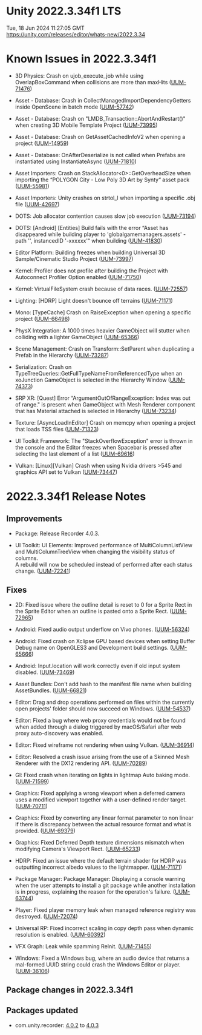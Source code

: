 # Unity 2022.3.34f1 LTS
Tue, 18 Jun 2024 11:27:05 GMT  
https://unity.com/releases/editor/whats-new/2022.3.34

# Known Issues in 2022.3.34f1

- 3D Physics:  Crash on ujob_execute_job while using OverlapBoxCommand when collisions are more than maxHits
    ([UUM-71476](https://issuetracker.unity3d.com/issues/crash-on-ujob-execute-job-while-using-overlapboxcommand-when-collisions-are-more-than-maxhits))

- Asset - Database: Crash in CollectManagedImportDependencyGetters inside OpenScene in batch mode
    ([UUM-57742](https://issuetracker.unity3d.com/issues/crash-in-collectmanagedimportdependencygetters-inside-openscene-in-batch-mode))

- Asset - Database: Crash on "LMDB_Transaction::AbortAndRestart()" when creating 3D Mobile Template Project
    ([UUM-73995](https://issuetracker.unity3d.com/issues/crash-on-lmdb-transaction-abortandrestart-when-creating-3d-mobile-template-project))

- Asset - Database: Crash on GetAssetCachedInfoV2 when opening a project
    ([UUM-14959](https://issuetracker.unity3d.com/issues/crash-on-getassetcachedinfov2-when-opening-a-project))

- Asset - Database: OnAfterDeserialize is not called when Prefabs are instantiated using InstantiateAsync
    ([UUM-71810](https://issuetracker.unity3d.com/issues/onafterdeserialize-is-not-called-when-prefabs-are-instantiated-using-instantiateasync))

- Asset Importers: Crash on StackAllocator<0>::GetOverheadSize when importing the “POLYGON City - Low Poly 3D Art by Synty“ asset pack
    ([UUM-55981](https://issuetracker.unity3d.com/issues/crash-on-stackallocator-getoverheadsize-when-importing-the-polygon-city-low-poly-3d-art-by-synty-asset-pack))

- Asset Importers: Unity crashes on strtol_l when importing a specific .obj file
    ([UUM-42697](https://issuetracker.unity3d.com/issues/unity-crashes-on-strtol-l-when-importing-a-specific-obj-file))

- DOTS: Job allocator contention causes slow job execution
    ([UUM-73194](https://issuetracker.unity3d.com/issues/job-allocator-contention-causes-slow-job-execution))

- DOTS: [Android] [Entities] Build fails with the error “Asset has disappeared while building player to 'globalgamemanagers.assets' - path '', instancedID '-xxxxxx'“ when building
    ([UUM-41830](https://issuetracker.unity3d.com/issues/android-entities-build-fails-with-the-error-asset-has-disappeared-while-building-player-to-globalgamemanagers-dot-assets-path-instancedid-xxxxxx-when-building))

- Editor Platform: Building freezes when building Universal 3D Sample/Cinematic Studio Project
    ([UUM-73997](https://issuetracker.unity3d.com/issues/building-freezes-when-building-universal-3d-sample-slash-cinematic-studio-project))

- Kernel: Profiler does not profile after building the Project with Autoconnect Profiler Option enabled
    ([UUM-71750](https://issuetracker.unity3d.com/issues/profiler-does-not-profile-after-building-the-project-with-autoconnect-profiler-option-enabled))

- Kernel: VirtualFileSystem crash because of data races.
    ([UUM-72557](https://issuetracker.unity3d.com/issues/virtualfilesystem-crash-because-of-data-races))

- Lighting: [HDRP] Light doesn't bounce off terrains
    ([UUM-71171](https://issuetracker.unity3d.com/issues/hdrp-light-doesnt-bounce-off-terrains))

- Mono: [TypeCache] Crash on RaiseException when opening a specific project
    ([UUM-66498](https://issuetracker.unity3d.com/issues/crash-on-raiseexception-when-opening-a-specific-project))

- PhysX Integration: A 1000 times heavier GameObject will stutter when colliding with a lighter GameObject
    ([UUM-65366](https://issuetracker.unity3d.com/issues/a-1000-times-heavier-gameobject-will-stutter-when-colliding-with-a-lighter-gameobject))

- Scene Management: Crash on Transform::SetParent when duplicating a Prefab in the Hierarchy
    ([UUM-73287](https://issuetracker.unity3d.com/issues/crash-on-transform-setparent-when-duplicating-a-prefab-in-the-hierarchy))

- Serialization: Crash on TypeTreeQueries::GetFullTypeNameFromReferencedType when an xoJunction GameObject is selected in the Hierarchy Window
    ([UUM-74373](https://issuetracker.unity3d.com/issues/crash-on-typetreequeries-getfulltypenamefromreferencedtype-when-an-xojunction-gameobject-is-selected-in-the-hierarchy-window))

- SRP XR: [Quest] Error “ArgumentOutOfRangeException: Index was out of range." is present when GameObject with Mesh Renderer component that has Material attached is selected in Hierarchy
    ([UUM-73234](https://issuetracker.unity3d.com/issues/quest-error-argumentoutofrangeexception-index-was-out-of-range-dot-is-present-when-gameobject-with-mesh-renderer-component-that-has-material-attached-is-selected-in-hierarchy))

- Texture: [AsyncLoadInEditor] Crash on memcpy when opening a project that loads TSS files
    ([UUM-71323](https://issuetracker.unity3d.com/issues/crash-on-memcpy-when-opening-a-project-that-loads-tss-files))

- UI Toolkit Framework: The "StackOverflowException" error is thrown in the console and the Editor freezes when Spacebar is pressed after selecting the last element of a list
    ([UUM-69616](https://issuetracker.unity3d.com/issues/the-stackoverflowexception-error-is-thrown-in-the-console-and-the-editor-freezes-when-spacebar-is-pressed-after-selecting-the-last-element-of-a-list))

- Vulkan: [Linux][Vulkan] Crash when using Nvidia drivers >545 and graphics API set to Vulkan
    ([UUM-73447](https://issuetracker.unity3d.com/issues/linux-vulkan-crash-when-using-nvidia-drivers-545-and-graphics-api-set-to-vulkan))



# 2022.3.34f1 Release Notes

## Improvements

- Package: Release Recorder 4.0.3.

- UI Toolkit: UI Elements: Improved performance of MultiColumnListView and MultiColumnTreeView when changing the visibility status of columns.<br>
    A rebuild will now be scheduled instead of performed after each status change.
    ([UUM-72241](https://issuetracker.unity3d.com/issues/multicolumnlistview-causes-a-memory-leak-when-repeatedly-shown-and-hidden))



## Fixes

- 2D: Fixed issue where the outline detail is reset to 0 for a Sprite Rect in the Sprite Editor when an outline is pasted onto a Sprite Rect.
    ([UUM-72965](https://issuetracker.unity3d.com/issues/sprite-editor-reverts-the-outline-detail-parameter-to-0-when-a-copied-outline-is-pasted))

- Android: Fixed audio output underflow on Vivo phones.
    ([UUM-56324](https://issuetracker.unity3d.com/issues/android-audio-clips-are-played-with-audible-glitches-when-playing-through-vivo-model-phones))

- Android: Fixed crash on Xclipse GPU based devices when setting Buffer Debug name on OpenGLES3 and Development build settings.
    ([UUM-65666](https://issuetracker.unity3d.com/issues/android-graphics-the-player-crashes-with-gfxdeviceworker-runcommand-error-when-both-opengles3-and-development-build-are-selected))

- Android: Input.location will work correctly even if old input system disabled.
    ([UUM-73469](https://issuetracker.unity3d.com/issues/android-locationservice-stuck-initializing-with-new-inputsystem))

- Asset Bundles: Don't add hash to the manifest file name when building AssetBundles.
    ([UUM-66821](https://issuetracker.unity3d.com/issues/scene-assetbundle-manifest-file-names-have-hashes-attached-when-assetbundles-are-built))

- Editor: Drag and drop operations performed on files within the currently open projects' folder should now succeed on Windows.
    ([UUM-54537](https://issuetracker.unity3d.com/issues/dragperformevent-is-not-called-when-files-from-the-project-folder-are-used))

- Editor: Fixed a bug where web proxy credentials would not be found when added through a dialog triggered by macOS/Safari after web proxy auto-discovery was enabled.

- Editor: Fixed wireframe not rendering when using Vulkan.
    ([UUM-36914](https://issuetracker.unity3d.com/issues/objects-are-invisible-in-scene-view-when-using-wireframe-shading-mode))

- Editor: Resolved a crash issue arising from the use of a Skinned Mesh Renderer with the DX12 rendering API.
    ([UUM-70289](https://issuetracker.unity3d.com/issues/crash-on-d3d12getinterface-when-enabling-a-gameobject-using-a-sample-skinned-mesh-node))

- GI: Fixed crash when iterating on lights in lightmap Auto baking mode.
    ([UUM-71599](https://issuetracker.unity3d.com/issues/crash-on-replacetexturedata-when-rapidly-changing-light-intensity))

- Graphics: Fixed applying a wrong viewport when a deferred camera uses a modified viewport together with a user-defined render target.
    ([UUM-70711](https://issuetracker.unity3d.com/issues/gameobjects-with-a-material-derived-from-a-custom-lighting-surface-shader-are-displayed-as-skewed-on-quads-when-the-cameras-width-and-height-properties-of-the-viewport-rect-are-lower-than-1))

- Graphics: Fixed by converting any linear format parameter to non linear if there is discrepancy between the actual resource format and what is provided.
    ([UUM-69379](https://issuetracker.unity3d.com/issues/xr-simulation-error-d3d11-failed-to-create-2d-texture-shader-resource-view-id-equals-1324-d3d-error-was-80070057-on-windows-with-directx-graphics-api))

- Graphics: Fixed Deferred Depth texture dimensions mismatch when modifying Camera's Viewport Rect.
    ([UUM-65233](https://issuetracker.unity3d.com/issues/shaders-cameradepthtexture-is-not-read-when-the-camera-is-rendering-to-a-rendertexture-and-has-a-reduced-viewport))

- HDRP: Fixed an issue where the default terrain shader for HDRP was outputting incorrect albedo values to the lightmapper.
    ([UUM-71171](https://issuetracker.unity3d.com/issues/hdrp-light-doesnt-bounce-off-terrains))

- Package Manager: Package Manager: Displaying a console warning when the user attempts to install a git package while another installation is in progress, explaining the reason for the operation's failure.
    ([UUM-63744](https://issuetracker.unity3d.com/issues/just-the-first-package-is-being-installed-and-no-error-slash-warning-message-is-logged-when-installing-two-packages-using-add-package-from-git-url))

- Player: Fixed player memory leak when managed reference registry was destroyed.
    ([UUM-72074](https://issuetracker.unity3d.com/issues/memory-leaks-when-instantiating-objects-with-serializereference))

- Universal RP: Fixed incorrect scaling in copy depth pass when dynamic resolution is enabled.
    ([UUM-60392](https://issuetracker.unity3d.com/issues/scalablebuffermanager-does-not-scale-depth-buffer-correctly-when-using-dynamic-resolution-in-urp))

- VFX Graph: Leak while spamming ReInit.
    ([UUM-71455](https://issuetracker.unity3d.com/issues/vfx-graph-memory-leak-when-calling-the-clearpropertybinders-and-addremovevfxproperty))

- Windows: Fixed a Windows bug, where an audio device that returns a mal-formed UUID string could crash the Windows Editor or player.
    ([UUM-36106](https://issuetracker.unity3d.com/issues/crash-on-fmod-outputwasapi-parseuuidstring-when-changing-sound-input-to-a-misconfigured-microphone))




## Package changes in 2022.3.34f1

## Packages updated

- com.unity.recorder: [4.0.2](https://docs.unity3d.com/Packages/com.unity.recorder@4.0//changelog/CHANGELOG.html) to [4.0.3](https://docs.unity3d.com/Packages/com.unity.recorder@4.0//changelog/CHANGELOG.html)